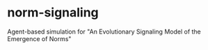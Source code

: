 # norm-signaling
Agent-based simulation for "An Evolutionary Signaling Model of the Emergence of Norms"
